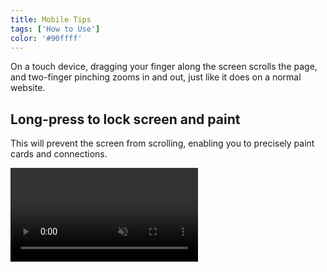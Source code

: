 ```yaml
---
title: Mobile Tips
tags: ['How to Use']
color: '#90ffff'
---
```


On a touch device, dragging your finger along the screen scrolls the page, and two-finger pinching zooms in and out, just like it does on a normal website.

## Long-press to lock screen and paint

This will prevent the screen from scrolling, enabling you to precisely paint cards and connections.

<video autoplay loop muted playsinline>
  <source src="/assets/posts/long-press.mp4">
</video>
